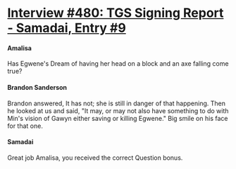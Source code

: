 # [Interview #480: TGS Signing Report - Samadai, Entry #9](https://www.theoryland.com/intvmain.php?i=480#9)

#### Amalisa

Has Egwene's Dream of having her head on a block and an axe falling come true?

#### Brandon Sanderson

Brandon answered, It has not; she is still in danger of that happening. Then he looked at us and said, "It may, or may not also have something to do with Min's vision of Gawyn either saving or killing Egwene." Big smile on his face for that one.

#### Samadai

Great job Amalisa, you received the correct Question bonus.

